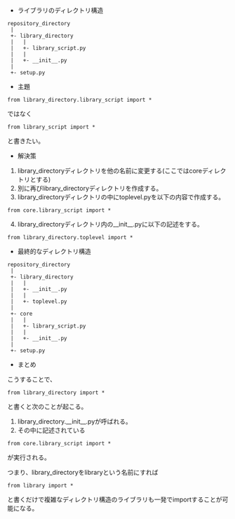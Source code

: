 * ライブラリのディレクトリ構造

```
repository_directory
 |
 +- library_directory
 |   |
 |   +- library_script.py
 |   |
 |   +- __init__.py
 |
 +- setup.py
```

* 主題

```
from library_directory.library_script import *
```

ではなく

```
from library_script import *
```

と書きたい。

* 解決策

1. library_directoryディレクトリを他の名前に変更する(ここではcoreディレクトリとする)
2. 別に再びlibrary_directoryディレクトリを作成する。
3. library_directoryディレクトリの中にtoplevel.pyを以下の内容で作成する。

```
from core.library_script import *
```

4. library_directoryディレクトリ内の\_\_init\_\_.pyに以下の記述をする。

```
from library_directory.toplevel import *
```

* 最終的なディレクトリ構造

```
repository_directory
 |
 +- library_directory
 |   |
 |   +- __init__.py
 |   |
 |   +- toplevel.py
 |
 +- core
 |   |
 |   +- library_script.py
 |   |
 |   +- __init__.py
 |
 +- setup.py
```

* まとめ

こうすることで、
```
from library_directory import *
```
と書くと次のことが起こる。
1. library_directory.\_\_init\_\_.pyが呼ばれる。
2. その中に記述されている
```
from core.library_script import *
```
が実行される。

つまり、library_directoryをlibraryという名前にすれば
```
from library import *
```
と書くだけで複雑なディレクトリ構造のライブラリも一発でimportすることが可能になる。
